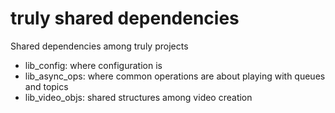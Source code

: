 # truly shared dependencies

Shared dependencies among truly projects

* lib_config: where configuration is
* lib_async_ops: where common operations are about playing with queues and topics
* lib_video_objs: shared structures among video creation
